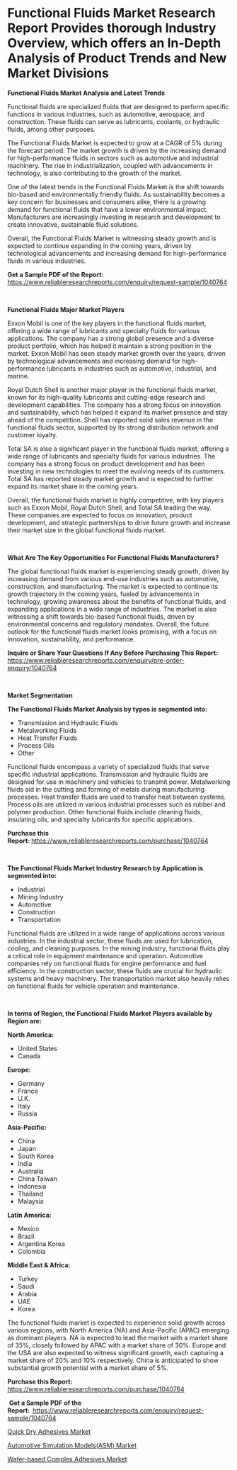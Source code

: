 <p><h1>Functional Fluids Market Research Report Provides thorough Industry Overview, which offers an In-Depth Analysis of Product Trends and New Market Divisions</h1></p><p><strong>Functional Fluids Market Analysis and Latest Trends</strong></p>
<p><p>Functional fluids are specialized fluids that are designed to perform specific functions in various industries, such as automotive, aerospace, and construction. These fluids can serve as lubricants, coolants, or hydraulic fluids, among other purposes.</p><p>The Functional Fluids Market is expected to grow at a CAGR of 5% during the forecast period. The market growth is driven by the increasing demand for high-performance fluids in sectors such as automotive and industrial machinery. The rise in industrialization, coupled with advancements in technology, is also contributing to the growth of the market.</p><p>One of the latest trends in the Functional Fluids Market is the shift towards bio-based and environmentally friendly fluids. As sustainability becomes a key concern for businesses and consumers alike, there is a growing demand for functional fluids that have a lower environmental impact. Manufacturers are increasingly investing in research and development to create innovative, sustainable fluid solutions.</p><p>Overall, the Functional Fluids Market is witnessing steady growth and is expected to continue expanding in the coming years, driven by technological advancements and increasing demand for high-performance fluids in various industries.</p></p>
<p><strong>Get a Sample PDF of the Report:&nbsp;</strong> <a href="https://www.reliableresearchreports.com/enquiry/request-sample/1040764">https://www.reliableresearchreports.com/enquiry/request-sample/1040764</a></p>
<p>&nbsp;</p>
<p><strong>Functional Fluids Major Market Players</strong></p>
<p><p>Exxon Mobil is one of the key players in the functional fluids market, offering a wide range of lubricants and specialty fluids for various applications. The company has a strong global presence and a diverse product portfolio, which has helped it maintain a strong position in the market. Exxon Mobil has seen steady market growth over the years, driven by technological advancements and increasing demand for high-performance lubricants in industries such as automotive, industrial, and marine.</p><p>Royal Dutch Shell is another major player in the functional fluids market, known for its high-quality lubricants and cutting-edge research and development capabilities. The company has a strong focus on innovation and sustainability, which has helped it expand its market presence and stay ahead of the competition. Shell has reported solid sales revenue in the functional fluids sector, supported by its strong distribution network and customer loyalty.</p><p>Total SA is also a significant player in the functional fluids market, offering a wide range of lubricants and specialty fluids for various industries. The company has a strong focus on product development and has been investing in new technologies to meet the evolving needs of its customers. Total SA has reported steady market growth and is expected to further expand its market share in the coming years.</p><p>Overall, the functional fluids market is highly competitive, with key players such as Exxon Mobil, Royal Dutch Shell, and Total SA leading the way. These companies are expected to focus on innovation, product development, and strategic partnerships to drive future growth and increase their market size in the global functional fluids market.</p></p>
<p>&nbsp;</p>
<p><strong>What Are The Key Opportunities For Functional Fluids Manufacturers?</strong></p>
<p><p>The global functional fluids market is experiencing steady growth, driven by increasing demand from various end-use industries such as automotive, construction, and manufacturing. The market is expected to continue its growth trajectory in the coming years, fueled by advancements in technology, growing awareness about the benefits of functional fluids, and expanding applications in a wide range of industries. The market is also witnessing a shift towards bio-based functional fluids, driven by environmental concerns and regulatory mandates. Overall, the future outlook for the functional fluids market looks promising, with a focus on innovation, sustainability, and performance.</p></p>
<p><strong>Inquire or Share Your Questions If Any Before Purchasing This Report:</strong> <a href="https://www.reliableresearchreports.com/enquiry/pre-order-enquiry/1040764">https://www.reliableresearchreports.com/enquiry/pre-order-enquiry/1040764</a></p>
<p>&nbsp;</p>
<p><strong>Market Segmentation</strong></p>
<p><strong>The Functional Fluids Market Analysis by types is segmented into:</strong></p>
<p><ul><li>Transmission and Hydraulic Fluids</li><li>Metalworking Fluids</li><li>Heat Transfer Fluids</li><li>Process Oils</li><li>Other</li></ul></p>
<p><p>Functional fluids encompass a variety of specialized fluids that serve specific industrial applications. Transmission and hydraulic fluids are designed for use in machinery and vehicles to transmit power. Metalworking fluids aid in the cutting and forming of metals during manufacturing processes. Heat transfer fluids are used to transfer heat between systems. Process oils are utilized in various industrial processes such as rubber and polymer production. Other functional fluids include cleaning fluids, insulating oils, and specialty lubricants for specific applications.</p></p>
<p><strong>Purchase this Report:&nbsp;</strong><a href="https://www.reliableresearchreports.com/purchase/1040764">https://www.reliableresearchreports.com/purchase/1040764</a></p>
<p>&nbsp;</p>
<p><strong>The Functional Fluids Market Industry Research by Application is segmented into:</strong></p>
<p><ul><li>Industrial</li><li>Mining Industry</li><li>Automotive</li><li>Construction</li><li>Transportation</li></ul></p>
<p><p>Functional fluids are utilized in a wide range of applications across various industries. In the industrial sector, these fluids are used for lubrication, cooling, and cleaning purposes. In the mining industry, functional fluids play a critical role in equipment maintenance and operation. Automotive companies rely on functional fluids for engine performance and fuel efficiency. In the construction sector, these fluids are crucial for hydraulic systems and heavy machinery. The transportation market also heavily relies on functional fluids for vehicle operation and maintenance.</p></p>
<p>&nbsp;</p>
<p><strong>In terms of Region, the Functional Fluids Market Players available by Region are:</strong></p>
<p>
    <p> <strong> North America: </strong>
        <ul>
            <li>United States</li>
            <li>Canada</li>
        </ul>
        </p> 
    <p> <strong> Europe: </strong>
        <ul>
            <li>Germany</li>
            <li>France</li>
            <li>U.K.</li>
            <li>Italy</li>
            <li>Russia</li>
        </ul>
        </p> 
    <p> <strong> Asia-Pacific: </strong>
        <ul>
            <li>China</li>
            <li>Japan</li>
            <li>South Korea</li>
            <li>India</li>
            <li>Australia</li>
            <li>China Taiwan</li>
            <li>Indonesia</li>
            <li>Thailand</li>
            <li>Malaysia</li>
        </ul>
        </p> 
    <p> <strong> Latin America: </strong>
        <ul>
            <li>Mexico</li>
            <li>Brazil</li>
            <li>Argentina Korea</li>
            <li>Colombia</li>
        </ul>
        </p> 
    <p> <strong> Middle East & Africa: </strong>
        <ul>
            <li>Turkey</li>
            <li>Saudi</li>
            <li>Arabia</li>
            <li>UAE</li>
            <li>Korea</li>
        </ul>
    </p>
    </p>
<p><p>The functional fluids market is expected to experience solid growth across various regions, with North America (NA) and Asia-Pacific (APAC) emerging as dominant players. NA is expected to lead the market with a market share of 35%, closely followed by APAC with a market share of 30%. Europe and the USA are also expected to witness significant growth, each capturing a market share of 20% and 10% respectively. China is anticipated to show substantial growth potential with a market share of 5%.</p></p>
<p><strong>Purchase this Report: </strong><a href="https://www.reliableresearchreports.com/purchase/1040764">https://www.reliableresearchreports.com/purchase/1040764</a></p>
<p>&nbsp;<strong>Get a Sample PDF of the Report:&nbsp;&nbsp;</strong><a href="https://www.reliableresearchreports.com/enquiry/request-sample/1040764">https://www.reliableresearchreports.com/enquiry/request-sample/1040764</a></p>
<p><strong></strong></p>
<p><p><a href="https://view.publitas.com/reportprime-1/quick-dry-adhesives-market-research-report-the-key-to-successful-business-strategy-forecasted-for-period-from-2023-2030/">Quick Dry Adhesives Market</a></p><p><a href="https://view.publitas.com/reportprime-1/global-automotive-simulation-models-asm-market-by-types-applications-and-major-players-with-regional-growth-rate-analysis-and-development-situation-from-2023-to-2030/">Automotive Simulation Models(ASM) Market</a></p><p><a href="https://view.publitas.com/reportprime-1/water-based-complex-adhesives-market-size-growth-outlook-from-2023-to-2030-projecting-at-markets-trends-analysis-by-application-regional-outlook-and-revenue/">Water-based Complex Adhesives Market</a></p></p>